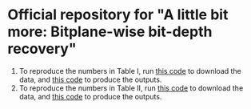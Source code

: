 # Official repository for "A little bit more: Bitplane-wise bit-depth recovery"

1. To reproduce the numbers in Table I, run [this code](https://github.com/abhijithpunnappurath/a-little-bit-more/blob/master/download_data_and_test/download_Sintel_test_set.m) to download the data, and [this code](https://github.com/abhijithpunnappurath/a-little-bit-more/blob/master/download_data_and_test/test_table_I_Sintel.txt) to produce the outputs.
2. To reproduce the numbers in Table II, run [this code](https://github.com/abhijithpunnappurath/a-little-bit-more/blob/master/download_data_and_test/download_Adobe_MIT_test_set.m) to download the data, and [this code](https://github.com/abhijithpunnappurath/a-little-bit-more/blob/master/download_data_and_test/test_table_II_Adobe_MIT.txt) to produce the outputs.
